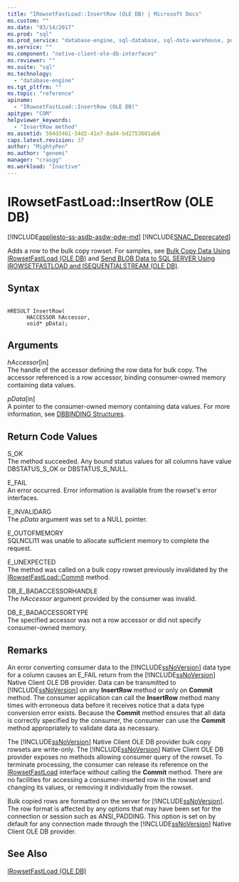 ```yaml
---
title: "IRowsetFastLoad::InsertRow (OLE DB) | Microsoft Docs"
ms.custom: ""
ms.date: "03/14/2017"
ms.prod: "sql"
ms.prod_service: "database-engine, sql-database, sql-data-warehouse, pdw"
ms.service: ""
ms.component: "native-client-ole-db-interfaces"
ms.reviewer: ""
ms.suite: "sql"
ms.technology: 
  - "database-engine"
ms.tgt_pltfrm: ""
ms.topic: "reference"
apiname: 
  - "IRowsetFastLoad::InsertRow (OLE DB)"
apitype: "COM"
helpviewer_keywords: 
  - "InsertRow method"
ms.assetid: 594d3461-34d2-41e7-8ad4-bd2753601ab6
caps.latest.revision: 37
author: "MightyPen"
ms.author: "genemi"
manager: "craigg"
ms.workload: "Inactive"
---
```

# IRowsetFastLoad::InsertRow (OLE DB)
[!INCLUDE[appliesto-ss-asdb-asdw-pdw-md](../../includes/appliesto-ss-asdb-asdw-pdw-md.md)]
[!INCLUDE[SNAC_Deprecated](../../includes/snac-deprecated.md)]

  Adds a row to the bulk copy rowset. For samples, see [Bulk Copy Data Using IRowsetFastLoad &#40;OLE DB&#41;](../../relational-databases/native-client-ole-db-how-to/bulk-copy-data-using-irowsetfastload-ole-db.md) and [Send BLOB Data to SQL SERVER Using IROWSETFASTLOAD and ISEQUENTIALSTREAM &#40;OLE DB&#41;](../../relational-databases/native-client-ole-db-how-to/send-blob-data-to-sql-server-using-irowsetfastload-and-isequentialstream-ole-db.md).  
  
## Syntax  
  
```  
  
HRESULT InsertRow(  
      HACCESSOR hAccessor,  
      void* pData);  
```  
  
## Arguments  
 *hAccessor*[in]  
 The handle of the accessor defining the row data for bulk copy. The accessor referenced is a row accessor, binding consumer-owned memory containing data values.  
  
 *pData*[in]  
 A pointer to the consumer-owned memory containing data values. For more information, see [DBBINDING Structures](http://go.microsoft.com/fwlink/?LinkId=65955).  
  
## Return Code Values  
 S_OK  
 The method succeeded. Any bound status values for all columns have value DBSTATUS_S_OK or DBSTATUS_S_NULL.  
  
 E_FAIL  
 An error occurred. Error information is available from the rowset's error interfaces.  
  
 E_INVALIDARG  
 The *pData* argument was set to a NULL pointer.  
  
 E_OUTOFMEMORY  
 SQLNCLI11 was unable to allocate sufficient memory to complete the request.  
  
 E_UNEXPECTED  
 The method was called on a bulk copy rowset previously invalidated by the [IRowsetFastLoad::Commit](../../relational-databases/native-client-ole-db-interfaces/irowsetfastload-commit-ole-db.md) method.  
  
 DB_E_BADACCESSORHANDLE  
 The *hAccessor* argument provided by the consumer was invalid.  
  
 DB_E_BADACCESSORTYPE  
 The specified accessor was not a row accessor or did not specify consumer-owned memory.  
  
## Remarks  
 An error converting consumer data to the [!INCLUDE[ssNoVersion](../../includes/ssnoversion-md.md)] data type for a column causes an E_FAIL return from the [!INCLUDE[ssNoVersion](../../includes/ssnoversion-md.md)] Native Client OLE DB provider. Data can be transmitted to [!INCLUDE[ssNoVersion](../../includes/ssnoversion-md.md)] on any **InsertRow** method or only on **Commit** method. The consumer application can call the **InsertRow** method many times with erroneous data before it receives notice that a data type conversion error exists. Because the **Commit** method ensures that all data is correctly specified by the consumer, the consumer can use the **Commit** method appropriately to validate data as necessary.  
  
 The [!INCLUDE[ssNoVersion](../../includes/ssnoversion-md.md)] Native Client OLE DB provider bulk copy rowsets are write-only. The [!INCLUDE[ssNoVersion](../../includes/ssnoversion-md.md)] Native Client OLE DB provider exposes no methods allowing consumer query of the rowset. To terminate processing, the consumer can release its reference on the [IRowsetFastLoad](../../relational-databases/native-client-ole-db-interfaces/irowsetfastload-ole-db.md) interface without calling the **Commit** method. There are no facilities for accessing a consumer-inserted row in the rowset and changing its values, or removing it individually from the rowset.  
  
 Bulk copied rows are formatted on the server for [!INCLUDE[ssNoVersion](../../includes/ssnoversion-md.md)]. The row format is affected by any options that may have been set for the connection or session such as ANSI_PADDING. This option is set on by default for any connection made through the [!INCLUDE[ssNoVersion](../../includes/ssnoversion-md.md)] Native Client OLE DB provider.  
  
## See Also  
 [IRowsetFastLoad &#40;OLE DB&#41;](../../relational-databases/native-client-ole-db-interfaces/irowsetfastload-ole-db.md)  
  
  
